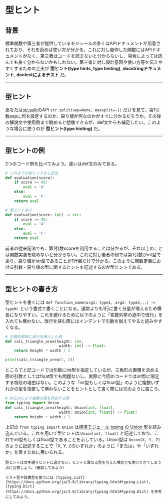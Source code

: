 # 型ヒント

## 背景
標準関数や第三者が提供しているモジュールの多くはAPIドキュメントが用意されており、それを読めば使い方が分かる。これに対し自作した関数にはAPIドキュメントがなく、第三者はコードを読まないと分からないし、場合によっては読んでも良く分からないかもしれない。第三者に対し設計意図や使い方等を伝えやすくするための工夫が **型ヒント(type hints, type hinting)**, **docstringドキュメント**, **doctestによるテスト** だ。

---
## 型ヒント
あなたは[str.split](https://docs.python.org/ja/3.8/library/stdtypes.html#str.split)のAPI ``str.split(sep=None, maxsplit=-1)`` だけを見て、第1引数sepに何を設定するのか、戻り値が何なのかがすぐに分かるだろうか。その後の解説文や使用例まで眺めると想像できるが、def文からも補足したい。このような場合に使うのが **型ヒント(type hinting)** だ。

---
## 型ヒントの例
2つのコード例を比べてみよう。違いはdef文のみである。

```python
# これまでの型ヒントなし記法
def evaluation(score):
    if score >= 90:
        eval = 'A'
    else:
        eval = 'F'
    return eval

# 型ヒントあり
def evaluation(score: int) -> str:
    if score >= 90:
        eval = 'A'
    else:
        eval = 'F'
    return eval
```

前者の従来記法でも、第1引数scoreを利用することは分かるが、それ以上のことは関数実装を眺めないと分からない。これに対し後者の例では第1引数がint型であり、戻り値がstr型であることが1行目だけで分かる。このように関数定義における引数・戻り値の型に関するヒントを記述するのが型ヒントである。

---
## 型ヒントの書き方
型ヒントを書くには ``def function_name(arg1: type1, arg2: type2,,,) -> typeN:`` という書式で書くことになる。通常よりも1行に書く分量が増えるため横長になりやすい。これを避けるために以下のように「変数列挙の途中で改行」を入れても構わない。改行を挟む際にはインデントで引数を揃えてやると読みやすくなる。

```python
# 引数列挙時に改行を挿入した例
def calc_triangle_area(height: int,
                        width: int) -> float:
    return height * width / 2

print(calc_triangle_area(1, 2))
```

ところで上記コードでは引数にint型を指定しているが、三角形の面積を求める際の引数としてはfloat型でも問題ないし、実際に今回のコードではint型に限定する特段の理由はない。このような「int型もしくはfloat型」のように複数いずれかの型を指定して構わないことをヒントとして書く際には次のように書こう。

```python
# Unionにより複数の型を許容する例
from typing import Union
def calc_triangle_area(height: Union[int, float],
                        width: Union[int, float]) -> float:
    return height * width / 2
```

上記の ``from typing import Union`` は[標準モジュール typing の Union 型](https://docs.python.org/ja/3.8/library/typing.html#typing.Union)を読み込んでいる。これを用いて型ヒントは ``Union[int, float]`` と記述しており、これでint型もしくはfloat型であることを示している。Union型は ``Union[X, Y, Z]`` のように記述することで「X, Y, Zのいずれか」のように「または」や「いずれか」を表すために用いられる。

```{note}
型ヒントは文字通りヒントに過ぎない。ヒントと異なる型を与えた場合でも実行できてしまう点に注意しよう。（確認してみよう）
```

```{tip}
リスト型や辞書型を使うには [typing.List](https://docs.python.org/ja/3.8/library/typing.html#typing.List), [typing.Dict](https://docs.python.org/ja/3.8/library/typing.html#typing.Dict) を参考にしてみよう。
```
